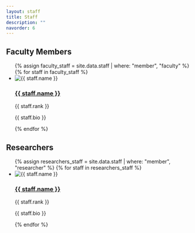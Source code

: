 ```yaml
---
layout: staff
title: Staff
description: ""
navorder: 6
---
```

<h2>Faculty Members</h2>
<ul class = "staff-list" id = "faculty-staff">
  {% assign faculty_staff = site.data.staff | where: "member", "faculty" %}
  {% for staff in faculty_staff %}
    <li>
      <div class = "staff-avatar-container">
        <img src="{{ staff.avatar }}" alt="{{ staff.name }}">
      </div>
      <div class = "staff-name-container">
        <h3 class = "staff-name">
          <a href = "#">
            {{ staff.name }}
          </a>
        </h3>
      </div>
      <p>{{ staff.rank }}</p>
      <p>{{ staff.bio }}</p>
    </li>
  {% endfor %}
</ul>

<h2>Researchers</h2>
<ul class = "staff-list">
  {% assign researchers_staff = site.data.staff | where: "member", "researcher" %}
  {% for staff in researchers_staff %}
    <li>
      <div class = "staff-avatar-container">
        <img src="{{ staff.avatar }}" alt="{{ staff.name }}">
      </div>
      <div class = "staff-name-container">
        <h3 class = "staff-name">
          <a href = "#">
            {{ staff.name }}
          </a>
        </h3>
      </div>
      <p>{{ staff.rank }}</p>
      <p>{{ staff.bio }}</p>
    </li>
  {% endfor %}
</ul>
